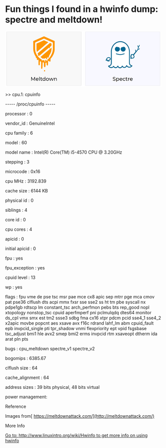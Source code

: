 # Fun things I found in a hwinfo dump: spectre and meltdown!

![meltdown_specter_logos](meltdown_specter_logos.png)

\>> cpu.1: cpuinfo

----- /proc/cpuinfo -----

 processor  : 0

 vendor_id  : GenuineIntel

 cpu family  : 6

 model    : 60

 model name  : Intel(R) Core(TM) i5-4570 CPU @ 3.20GHz

 stepping  : 3

 microcode  : 0x16

 cpu MHz    : 3192.839

 cache size  : 6144 KB

 physical id  : 0

 siblings  : 4

 core id    : 0

 cpu cores  : 4

 apicid    : 0

 initial apicid  : 0

 fpu    : yes

 fpu_exception  : yes

 cpuid level  : 13

 wp    : yes

 flags    : fpu vme de pse tsc msr pae mce cx8 apic sep mtrr pge mca cmov pat pse36 clflush dts acpi mmx fxsr sse sse2 ss ht tm pbe syscall nx pdpe1gb rdtscp lm constant_tsc arch_perfmon pebs bts rep_good nopl xtopology nonstop_tsc cpuid aperfmperf pni pclmulqdq dtes64 monitor ds_cpl vmx smx est tm2 ssse3 sdbg fma cx16 xtpr pdcm pcid sse4_1 sse4_2 x2apic movbe popcnt aes xsave avx f16c rdrand lahf_lm abm cpuid_fault epb invpcid_single pti tpr_shadow vnmi flexpriority ept vpid fsgsbase tsc_adjust bmi1 hle avx2 smep bmi2 erms invpcid rtm xsaveopt dtherm ida arat pln pts

 bugs    : cpu_meltdown spectre_v1 spectre_v2

 bogomips  : 6385.67

 clflush size  : 64

 cache_alignment  : 64

 address sizes  : 39 bits physical, 48 bits virtual

 power management:



Reference

Images from[ https://meltdownattack.com/](http://meltdownattack.com/)

More Info



[Go to: http://www.linuxintro.org/wiki/Hwinfo to get more info on using hwinfo](http://www.linuxintro.org/wiki/Hwinfo)